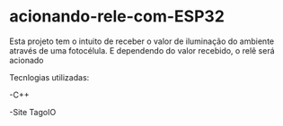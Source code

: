 # acionando-rele-com-ESP32
Esta projeto tem o intuito de receber o valor de iluminação do ambiente através de uma fotocélula. E dependendo do valor recebido, o relê será acionado 

Tecnlogias utilizadas:

-C++

-Site TagoIO
